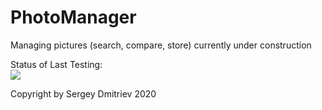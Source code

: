 # PhotoManager
Managing pictures (search, compare, store) currently under construction

Status of Last Testing: <br>
<img src="https://github.com/PyScientist/PhotoManager/workflows/pythonapp/badge.svg?branch=master"><br>

Copyright by Sergey Dmitriev <C> 2020
